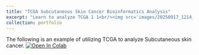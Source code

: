 ```yaml
---
title: "TCGA Subcutaneous Skin Cancer Bioinformatics Analysis"
excerpt: "Learn to analyze TCGA 1 1<br/><img src='images/20250917_1214_Beachside Data Analysis_remix_01k5chffjyes6b9egzthxg7ecr (2).png'>"
collection: portfolio
---
```


The following is an example of utilizing TCGA to analyze Subcutaneous skin cancer.
[![Open In Colab](https://colab.research.google.com/assets/colab-badge.svg)](https://colab.research.google.com/drive/1kcGHZ8bBIm0Kirkf8alLPckNoUkRrghy#scrollTo=PO7wSn_Tw2yJ)
